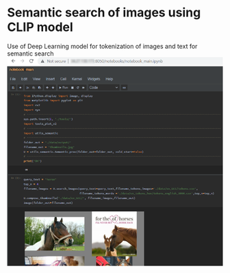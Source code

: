 # Semantic search of images using CLIP model
Use of Deep Learning model for tokenization of images and text for semantic search
![alt text](/data/media/Image1.png)
